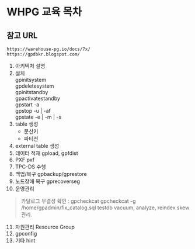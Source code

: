 # WHPG 교육 목차

## 참고 URL
```
https://warehouse-pg.io/docs/7x/
https://gpdbkr.blogspot.com/
```

1. 아키텍처 설명
2. 설치 <br>
   gpinitsystem <br>
   gpdeletesystem <br>
   gpinitstandby <br>
   gpactivatestandby <br>
   gpstart -a <br>
   gpstop -u | -af <br>
   gpstate -e | -m  | -s  <br>
3. table 생성
   - 분산키
   - 파티션
4. external table 생성
5. 데이터 적재
   gpload, gpfdist
6. PXF
   pxf 
7. TPC-DS 수행
8. 백업/복구
   gpbackup/gprestore
9. 노드장애 복구 
   gprecoverseg
10. 운영관리
   > 카달로그 무결성 확인 : gpcheckcat
     gpcheckcat -g /home/gpadmin/fix_catalog.sql testdb
   > vacuum, analyze, reindex
   > skew 관리.
11. 자원관리
    Resource Group
12.
    gpconfig
13. 기타
    hint
